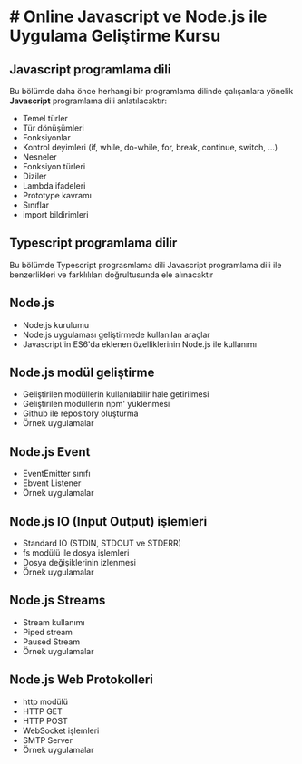 # # Online Javascript ve Node.js ile Uygulama Geliştirme Kursu

## Javascript programlama dili
Bu bölümde daha önce herhangi bir programlama dilinde çalışanlara yönelik __Javascript__ programlama dili anlatılacaktır:
+ Temel türler
+ Tür dönüşümleri
+ Fonksiyonlar
+ Kontrol deyimleri (if, while, do-while, for, break, continue, switch, ...)
+ Nesneler
+ Fonksiyon türleri
+ Diziler
+ Lambda ifadeleri
+ Prototype kavramı
+ Sınıflar
+ import bildirimleri

## Typescript programlama dilir
Bu bölümde Typescript prograsmlama dili Javascript programlama dili ile benzerlikleri ve farklılıları doğrultusunda ele alınacaktır
## Node.js
+ Node.js kurulumu 
+ Node.js uygulaması geliştirmede kullanılan araçlar
+ Javascript'in ES6'da eklenen özelliklerinin Node.js ile kullanımı
## Node.js modül geliştirme
+ Geliştirilen modüllerin kullanılabilir hale getirilmesi
+ Geliştirilen modüllerin npm' yüklenmesi
+ Github ile repository oluşturma
+ Örnek uygulamalar

## Node.js Event
+ EventEmitter sınıfı
+ Ebvent Listener
+ Örnek uygulamalar

## Node.js IO (Input Output) işlemleri
+ Standard IO (STDIN, STDOUT ve STDERR)
+ fs modülü ile dosya işlemleri
+ Dosya değişiklerinin izlenmesi
+ Örnek uygulamalar

## Node.js Streams
+ Stream kullanımı
+ Piped stream
+ Paused Stream
+ Örnek uygulamalar

## Node.js Web Protokolleri
+ http modülü
+ HTTP GET 
+ HTTP POST
+ WebSocket işlemleri
+ SMTP Server
+ Örnek uygulamalar

